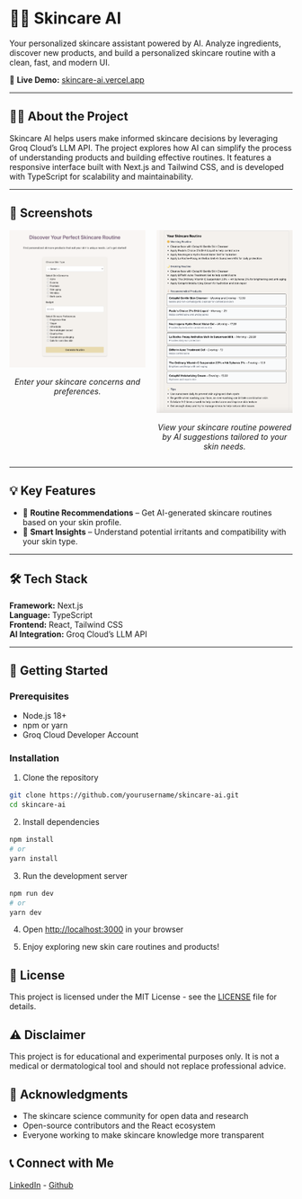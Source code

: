 # 💆‍♀️ Skincare AI  
Your personalized skincare assistant powered by AI. Analyze ingredients, discover new products, and build a personalized skincare routine with a clean, fast, and modern UI.

🔗 **Live Demo:** [skincare-ai.vercel.app](https://skincare-ai-dp.vercel.app)

---

## 🧑‍💻 About the Project  
Skincare AI helps users make informed skincare decisions by leveraging Groq Cloud’s LLM API. The project explores how AI can simplify the process of understanding products and building effective routines. It features a responsive interface built with Next.js and Tailwind CSS, and is developed with TypeScript for scalability and maintainability.

---

## 📸 Screenshots  

<div align="center" style="display: flex; justify-content: center; gap: 20px; flex-wrap: wrap;">
  <div style="flex: 1; max-width: 400px;">
    <img src="./public/assets/skincare-form.png" alt="Skincare form homepage" width="400">
    <p><em>Enter your skincare concerns and preferences.</em></p>
  </div>
  <div style="flex: 1; max-width: 400px;">
    <img src="./public/assets/skincare-routine.png" alt="Sample skincare routine" width="400">
    <p><em>View your skincare routine powered by AI suggestions tailored to your skin needs.  </em></p>
  </div>
</div>


---

## 💡 Key Features    
- 🧴 **Routine Recommendations** – Get AI-generated skincare routines based on your skin profile.  
- 💬 **Smart Insights** – Understand potential irritants and compatibility with your skin type.  

---

## 🛠️ Tech Stack  
**Framework:** Next.js  
**Language:** TypeScript  
**Frontend:** React, Tailwind CSS  
**AI Integration:** Groq Cloud’s LLM API  

---

## 🚀 Getting Started  

### **Prerequisites**  
- Node.js 18+  
- npm or yarn
- Groq Cloud Developer Account  


### Installation
1. Clone the repository

```bash
git clone https://github.com/yourusername/skincare-ai.git
cd skincare-ai
```

2. Install dependencies

```bash
npm install
# or
yarn install
```

3. Run the development server

```bash
npm run dev
# or
yarn dev
```

4. Open [http://localhost:3000](http://localhost:3000) in your browser

5. Enjoy exploring new skin care routines and products!


## 📝 License

This project is licensed under the MIT License - see the [LICENSE](LICENSE) file for details.

## ⚠️ Disclaimer

This project is for educational and experimental purposes only.
It is not a medical or dermatological tool and should not replace professional advice.

## 🙏 Acknowledgments
- The skincare science community for open data and research  
- Open-source contributors and the React ecosystem  
- Everyone working to make skincare knowledge more transparent  


## 📞 Connect with Me

[LinkedIn](https://www.linkedin.com/in/deepprajapati) -
[Github](https://github.com/dprajapati4/)
